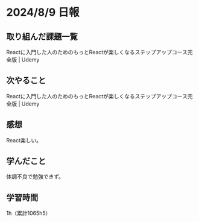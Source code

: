 # 2024/8/9 日報
## 取り組んだ課題一覧
Reactに入門した人のためのもっとReactが楽しくなるステップアップコース完全版 | Udemy

## 次やること
Reactに入門した人のためのもっとReactが楽しくなるステップアップコース完全版 | Udemy


## 感想
React楽しい。

## 学んだこと
体調不良で勉強できず。


## 学習時間
1h（累計1065h5）
